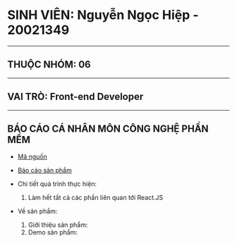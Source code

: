 # SINH VIÊN: Nguyễn Ngọc Hiệp - 20021349
---------------------------------------------------------------------------------------------------------------------------------------------------------------------------
## THUỘC NHÓM: 06
--------------------------------------------------------------------------------------------------------------------------------------------------------------------------
## VAI TRÒ: Front-end Developer 
--------------------------------------------------------------------------------------------------------------------------------------------------------------------------
## BÁO CÁO CÁ NHÂN MÔN CÔNG NGHỆ PHẦN MỀM
- [Mã nguồn](https://github.com/hiepuet1205/btl_cnpm) 
- [Báo cáo sản phẩm](https://docs.google.com/document/d/1DRPeFX_h7-ul2MFgwT-dNL6u4Mp4Hdm8NatMjZZ2mQg/edit?usp=sharing)
- Chi tiết quá trình thực hiện:

   1. Làm hết tất cả các phần liên quan tới React.JS

- Về sản phẩm:
   1. Giới thiệu sản phẩm:
   2. Demo sản phẩm: 
